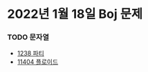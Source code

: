 # 2022년 1월 18일 Boj 문제

### TODO 문자열

- [1238 파티](https://www.acmicpc.net/problem/1238)
- [11404 플로이드](https://www.acmicpc.net/problem/11404)
